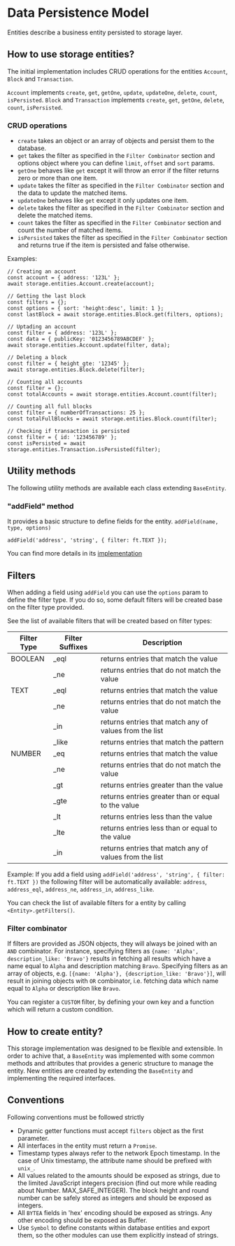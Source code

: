 # Data Persistence Model

Entities describe a business entity persisted to storage layer.

## How to use storage entities?

The initial implementation includes CRUD operations for the entities `Account`, `Block` and `Transaction`.

`Account` implements `create`, `get`, `getOne`, `update`, `updateOne`, `delete`, `count`, `isPersisted`.
`Block` and `Transaction` implements `create`, `get`, `getOne`, `delete`, `count`, `isPersisted`.

### CRUD operations

* `create` takes an object or an array of objects and persist them to the database.
* `get` takes the filter as specified in the `Filter Combinator` section and options object where you can define `limit`, `offset` and `sort` params.
* `getOne` behaves like `get` except it will throw an error if the filter returns zero or more than one item.
* `update` takes the filter as specified in the `Filter Combinator` section and the data to update the matched items.
* `updateOne` behaves like `get` except it only updates one item.
* `delete` takes the filter as specified in the `Filter Combinator` section and delete the matched items.
* `count` takes the filter as specified in the `Filter Combinator` section and count the number of matched items.
* `isPersisted` takes the filter as specified in the `Filter Combinator` section and returns true if the item is persisted and false otherwise.

Examples:

```
// Creating an account
const account = { address: '123L' };
await storage.entities.Account.create(account);

// Getting the last block
const filters = {};
const options = { sort: 'height:desc', limit: 1 };
const lastBlock = await storage.entities.Block.get(filters, options);

// Uptading an account
const filter = { address: '123L' };
const data = { publicKey: '0123456789ABCDEF' };
await storage.entities.Account.update(filter, data);

// Deleting a block
const filter = { height_gte: '12345' };
await storage.entities.Block.delete(filter);

// Counting all accounts
const filter = {};
const totalAccounts = await storage.entities.Account.count(filter);

// Counting all full blocks
const filter = { numberOfTransactions: 25 };
const totalFullBlocks = await storage.entities.Block.count(filter);

// Checking if transaction is persisted
const filter = { id: '123456789' };
const isPersisted = await storage.entities.Transaction.isPersisted(filter);
```

## Utility methods

The following utility methods are available each class extending `BaseEntity`.

### "addField" method

It provides a basic structure to define fields for the entity.
`addField(name, type, options)`

```
addField('address', 'string', { filter: ft.TEXT });
```

You can find more details in its [implementation](./entities/base_entity.js)

## Filters

When adding a field using `addField` you can use the `options` param to define the filter type. If you do so, some default filters will be created base on the filter type provided.

See the list of available filters that will be created based on filter types:

| Filter Type | Filter Suffixes | Description                                            |
| ----------- | --------------- | ------------------------------------------------------ |
| BOOLEAN     | \_eql           | returns entries that match the value                   |
|             | \_ne            | returns entries that do not match the value            |
| TEXT        | \_eql           | returns entries that match the value                   |
|             | \_ne            | returns entries that do not match the value            |
|             | \_in            | returns entries that match any of values from the list |
|             | \_like          | returns entries that match the pattern                 |
| NUMBER      | \_eq            | returns entries that match the value                   |
|             | \_ne            | returns entries that do not match the value            |
|             | \_gt            | returns entries greater than the value                 |
|             | \_gte           | returns entries greater than or equal to the value     |
|             | \_lt            | returns entries less than the value                    |
|             | \_lte           | returns entries less than or equal to the value        |
|             | \_in            | returns entries that match any of values from the list |

Example:
If you add a field using `addField('address', 'string', { filter: ft.TEXT })` the following filter will be automatically available: `address`, `address_eql`, `address_ne`, `address_in`, `address_like`.

You can check the list of available filters for a entity by calling `<Entity>.getFilters()`.

### Filter combinator

If filters are provided as JSON objects, they will always be joined with an `AND` combinator. For instance, specifying filters as `{name: 'Alpha', description_like: 'Bravo'}` results in fetching all results which have a name equal to `Alpha` and description matching `Bravo`. Specifying filters as an array of objects, e.g. `[{name: 'Alpha'}, {description_like: 'Bravo'}]`, will result in joining objects with `OR` combinator, i.e. fetching data which name equal to `Alpha` or description like `Bravo`.

You can register a `CUSTOM` filter, by defining your own key and a function which will return a custom condition.

## How to create entity?

This storage implementation was designed to be flexible and extensible. In order to achive that, a `BaseEntity` was implemented with some common methods and attributes that provides a generic structure to manage the entity.
New entities are created by extending the `BaseEntity` and implementing the required interfaces.

## Conventions

Following conventions must be followed strictly

* Dynamic getter functions must accept `filters` object as the first parameter.
* All interfaces in the entity must return a `Promise`.
* Timestamp types always refer to the network Epoch timestamp. In the case of Unix timestamp, the attribute name should be prefixed with `unix_`.
* All values related to the amounts should be exposed as strings, due to the limited JavaScript integers precision (find out more while reading about Number. MAX_SAFE_INTEGER). The block height and round number can be safely stored as integers and should be exposed as integers.
* All `BYTEA` fields in 'hex' encoding should be exposed as strings. Any other encoding should be exposed as Buffer.
* Use `Symbol` to define constants within database entities and export them, so the other modules can use them explicitly instead of strings.
